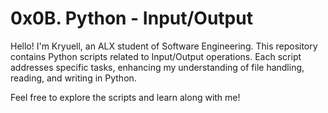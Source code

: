 # 0x0B. Python - Input/Output

Hello! I'm Kryuell, an ALX student of Software Engineering. This repository contains Python scripts related to Input/Output operations. Each script addresses specific tasks, enhancing my understanding of file handling, reading, and writing in Python.

Feel free to explore the scripts and learn along with me!
